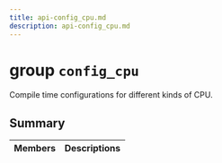 ```yaml
---
title: api-config_cpu.md
description: api-config_cpu.md
---
```

# group `config_cpu` 

Compile time configurations for different kinds of CPU.

## Summary

 Members                        | Descriptions                                
--------------------------------|---------------------------------------------

